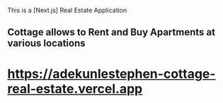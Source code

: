 This is a [Next.js] Real Estate Application
## Cottage allows to Rent and Buy Apartments at various locations

# https://adekunlestephen-cottage-real-estate.vercel.app
